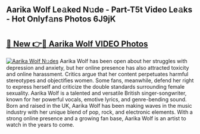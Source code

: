 ## Aarika Wolf Le𝚊ked N𝚞de - Part-T5t Video Le𝚊ks - Hot Onlyf𝚊ns Photos 6J9jK

# <h2><a href="http://ab61833.deff.icu/?id=Aarika+Wolf">🔗 New 👉🔴 Aarika Wolf VIDEO Photos</a></h2>

[![Aarika Wolf N𝚞des](https://i.imgur.com/rIISA9y.gif)](http://ab61833.deff.icu/?id=Aarika+Wolf)
Aarika Wolf has been open about her struggles with depression and anxiety, but her online presence has also attracted toxicity and online harassment. Critics argue that her content perpetuates harmful stereotypes and objectifies women. Some fans, meanwhile, defend her right to express herself and criticize the double standards surrounding female sexuality. Aarika Wolf is a talented and versatile British singer-songwriter, known for her powerful vocals, emotive lyrics, and genre-bending sound. Born and raised in the UK, Aarika Wolf has been making waves in the music industry with her unique blend of pop, rock, and electronic elements. With a strong online presence and a growing fan base, Aarika Wolf is an artist to watch in the years to come.
